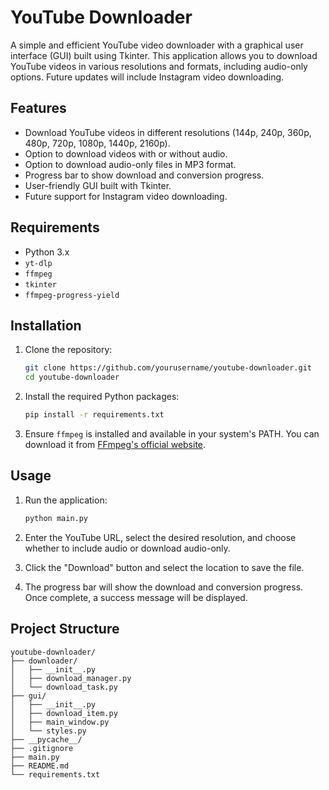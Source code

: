 # YouTube Downloader

A simple and efficient YouTube video downloader with a graphical user interface (GUI) built using Tkinter. This application allows you to download YouTube videos in various resolutions and formats, including audio-only options. Future updates will include Instagram video downloading.

## Features

- Download YouTube videos in different resolutions (144p, 240p, 360p, 480p, 720p, 1080p, 1440p, 2160p).
- Option to download videos with or without audio.
- Option to download audio-only files in MP3 format.
- Progress bar to show download and conversion progress.
- User-friendly GUI built with Tkinter.
- Future support for Instagram video downloading.

## Requirements

- Python 3.x
- `yt-dlp`
- `ffmpeg`
- `tkinter`
- `ffmpeg-progress-yield`

## Installation

1. Clone the repository:

    ```bash
    git clone https://github.com/yourusername/youtube-downloader.git
    cd youtube-downloader
    ```

2. Install the required Python packages:

    ```bash
    pip install -r requirements.txt
    ```

3. Ensure `ffmpeg` is installed and available in your system's PATH. You can download it from [FFmpeg's official website](https://ffmpeg.org/download.html).

## Usage

1. Run the application:

    ```bash
    python main.py
    ```

2. Enter the YouTube URL, select the desired resolution, and choose whether to include audio or download audio-only.

3. Click the "Download" button and select the location to save the file.

4. The progress bar will show the download and conversion progress. Once complete, a success message will be displayed.

## Project Structure

```plaintext
youtube-downloader/
├── downloader/
│   ├── __init__.py
│   ├── download_manager.py
│   └── download_task.py
├── gui/
│   ├── __init__.py
│   ├── download_item.py
│   ├── main_window.py
│   └── styles.py
├── __pycache__/
├── .gitignore
├── main.py
├── README.md
└── requirements.txt